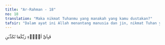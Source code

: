 ```yaml
---
title: "Ar-Rahman - 18"
no: 18
translation: "Maka nikmat Tuhanmu yang manakah yang kamu dustakan?"
tafsir: "Dalam ayat ini Allah menantang manusia dan jin, nikmat Tuhan yang manakah yang mereka dustakan. Apakah mereka mengingkari hujan dan faedah-faedahnya? Ataukah mereka mengingkari manfaat adanya perubahan musim yang di dalamnya terdapat perubahan tanaman-tanaman yang harus ditanam pada musim panas atau musim dingin? Ataukah mereka mengingkari tentang keistimewaan yang terdapat pada perubahan udara yang mengatur perasaan manusia dan binatang. ("
---
```


فَبِاَيِّ اٰلَاۤءِ رَبِّكُمَا تُكَذِّبٰنِ 
